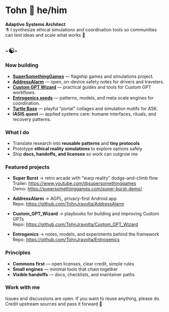 # Tohn 🧿 he/him

**Adaptive Systems Architect**  
⚗️ I synthesize ethical simulations and coordination tools so communities can test ideas and scale what works 🎯

## -☯️-

### Now building
- **[SuperSomethingGames](https://supersomethinggames.com)** — flagship games and simulations project.  
- **[AddressAlarm](https://AddressAlarm.com)** — open, on-device safety notes for drivers and travelers.  
- **[Custom GPT Wizard](https://chatgpt.com/g/g-DrpPDbvY6-custom-gpt-wizard?model=gpt-5-thinking)** — practical guides and tools for Custom GPT workflows.  
- **[Entrogenics seeds](https://ask.report)** — patterns, models, and meta scale engines for coordination.  
- **[Turtle Base](https://ko-fi.com/album/Collage-Work-Y8Y0VLVCU)** — playful “portal” collages and simulation motifs for ASK.  
- **IASIS.quest** — applied systems care: humane interfaces, rituals, and recovery patterns.  

### What I do
- Translate research into **reusable patterns** and **tiny protocols**  
- Prototype **ethical reality simulations** to explore options safely  
- Ship **docs, handoffs, and licenses** so work can outgrow me

### Featured projects
- **Super Burst** → retro arcade with “warp reality” dodge-and-climb flow      
  Trailer: https://www.youtube.com/@supersomethinggames  
  Demo: https://supersomethinggames.com/super-burst-demo/

- **AddressAlarm** → AGPL, privacy-first Android app  
  Repo: https://github.com/TohnJravolta/AddressAlarm  
 
- **Custom_GPT_Wizard** → playbooks for building and improving Custom GPTs  
  Repo: https://github.com/TohnJravolta/Custom_GPT_Wizard  

- **Entrogenics** → notes, models, and experiments behind the framework  
  Repo: https://github.com/TohnJravolta/Entrogenics  

### Principles
- **Commons first** — open licenses, clear credit, simple rules  
- **Small engines** — minimal tools that chain together  
- **Visible handoffs** — docs, checklists, and maintainer paths


### Work with me
Issues and discussions are open. If you want to reuse anything, please do.  
Credit upstream sources and pass it forward 🐬
